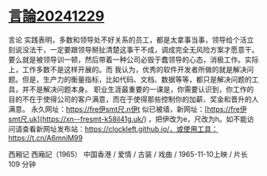 # [言論20241229](https://github.com/cutepig123/gitblog/issues/88)

言论
实践表明，多数和领导处不好关系的员工，都是太拿事当事，领导给个活立刻说没法干，一定要跟领导掰扯清楚这事干不成，调成完全无风险方案才愿意干。要么就是被领导训一顿，然后带着一种公司必毁于蠢领导的心态，消极工作。实际上，工作多数不是这样开展的。而
我认为，优秀的软件开发者所做的就是解决问题。但是，生产力的衡量指标，比如代码、文档、数据等等，都只是解决问题的工具，并不是解决问题本身。
职业生涯最重要的一课是，你需要认识到，你工作的目的不在于使得公司的客户满意，而在于使得那些控制你的加薪、奖金和晋升的人满意。
永久网址：https://fre伊smt尺.n伊t 似已被墙，新网址：[https://fre伊smt尺.uk](https://xn--fresmt-k58il41g.uk/) ，把伊改为e，尺改为h。如不能访问请查看新网址发布站：https://clockleft.github.io/，或使用工具：https://t.cn/A6mniM99

西厢记
西廂記（1965）
中国香港 / 爱情 / 古装 / 戏曲 / 1965-11-10上映 / 片长109 分钟
